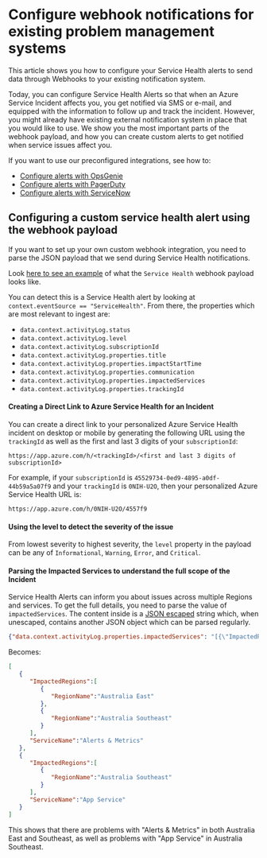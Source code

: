 # Configure webhook notifications for existing problem management systems

This article shows you how to configure your Service Health alerts to send data through Webhooks to your existing notification system.

Today, you can configure Service Health Alerts so that when an Azure Service Incident affects you, you get notified via SMS or e-mail, and equipped with the information to follow up and track the incident.
However, you might already have existing external notification system in place that you would like to use.
We show you the most important parts of the webhook payload, and how you can create custom alerts to get notified when service issues affect you.

If you want to use our preconfigured integrations, see how to:
* [Configure alerts with OpsGenie](service-health-alert-webhook-opsgenie.md)
* [Configure alerts with PagerDuty](service-health-alert-webhook-pagerduty.md)
* [Configure alerts with ServiceNow](service-health-alert-webhook-servicenow.md)

## Configuring a custom service health alert using the webhook payload
If you want to set up your own custom webhook integration, you need to parse the JSON payload that we send during Service Health notifications.

Look [here to see an example](../monitoring-and-diagnostics/monitoring-activity-log-alerts-webhook.md) of what the `Service Health` webhook payload looks like.

You can detect this is a Service Health alert by looking at `context.eventSource == "ServiceHealth"`. From there, the properties which are most relevant to ingest are:
 * `data.context.activityLog.status`
 * `data.context.activityLog.level`
 * `data.context.activityLog.subscriptionId`
 * `data.context.activityLog.properties.title`
 * `data.context.activityLog.properties.impactStartTime`
 * `data.context.activityLog.properties.communication`
 * `data.context.activityLog.properties.impactedServices`
 * `data.context.activityLog.properties.trackingId`

#### Creating a Direct Link to Azure Service Health for an Incident
You can create a direct link to your personalized Azure Service Health incident on desktop or mobile by generating the following URL using the `trackingId` as well as the first and last 3 digits of your `subscriptionId`:
```
https://app.azure.com/h/<trackingId>/<first and last 3 digits of subscriptionId>
```

For example, if your `subscriptionId` is `45529734-0ed9-4895-a0df-44b59a5a07f9` and your `trackingId` is `0NIH-U2O`, then your personalized Azure Service Health URL is:

```
https://app.azure.com/h/0NIH-U2O/4557f9
```

#### Using the level to detect the severity of the issue
From lowest severity to highest severity, the `level` property in the payload can be any of `Informational`, `Warning`, `Error`, and `Critical`.

#### Parsing the Impacted Services to understand the full scope of the Incident
Service Health Alerts can inform you about issues across multiple Regions and services. To get the full details, you need to parse the value of `impactedServices`.
The content inside is a [JSON escaped](http://json.org/) string which, when unescaped, contains another JSON object which can be parsed regularly.

```json
{"data.context.activityLog.properties.impactedServices": "[{\"ImpactedRegions\":[{\"RegionName\":\"Australia East\"},{\"RegionName\":\"Australia Southeast\"}],\"ServiceName\":\"Alerts & Metrics\"},{\"ImpactedRegions\":[{\"RegionName\":\"Australia Southeast\"}],\"ServiceName\":\"App Service\"}]"}
```

Becomes:

```json
[
   {
      "ImpactedRegions":[
         {
            "RegionName":"Australia East"
         },
         {
            "RegionName":"Australia Southeast"
         }
      ],
      "ServiceName":"Alerts & Metrics"
   },
   {
      "ImpactedRegions":[
         {
            "RegionName":"Australia Southeast"
         }
      ],
      "ServiceName":"App Service"
   }
]
```

This shows that there are problems with "Alerts & Metrics" in both Australia East and Southeast, as well as problems with "App Service" in Australia Southeast.


